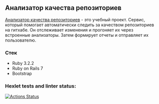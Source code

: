 ## Анализатор качества репозиториев
[Анализатор качества репозиториев](https://rails-project-66-j6l6.onrender.com/) - это учебный проект. Сервис, который помогает автоматически следить за качеством репозиториев на гитхабе. Он отслеживает изменения и прогоняет их через встроенные анализаторы. Затем формирует отчеты и отправляет их пользователю.

### Стек
- Ruby 3.2.2
- Ruby on Rails 7
- Bootstrap

### Hexlet tests and linter status:
[![Actions Status](https://github.com/mikhailkaryamin/rails-project-66/actions/workflows/hexlet-check.yml/badge.svg)](https://github.com/mikhailkaryamin/rails-project-66/actions)
